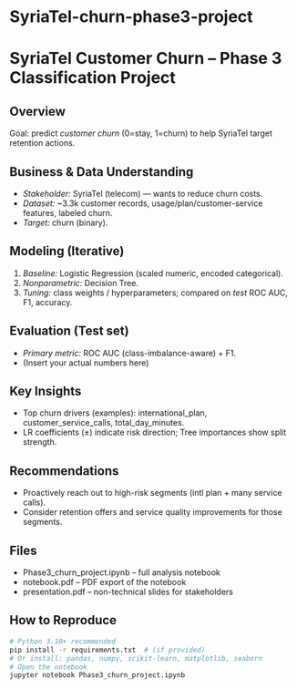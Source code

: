 # SyriaTel-churn-phase3-project
# SyriaTel Customer Churn – Phase 3 Classification Project

## Overview
Goal: predict *customer churn* (0=stay, 1=churn) to help SyriaTel target retention actions.

## Business & Data Understanding
- *Stakeholder:* SyriaTel (telecom) — wants to reduce churn costs.
- *Dataset:* ~3.3k customer records, usage/plan/customer-service features, labeled churn.
- *Target:* churn (binary).

## Modeling (Iterative)
1. *Baseline:* Logistic Regression (scaled numeric, encoded categorical).  
2. *Nonparametric:* Decision Tree.  
3. *Tuning:* class weights / hyperparameters; compared on *test* ROC AUC, F1, accuracy.

## Evaluation (Test set)
- *Primary metric:* ROC AUC (class-imbalance-aware) + F1.
- (Insert your actual numbers here)

## Key Insights
- Top churn drivers (examples): international_plan, customer_service_calls, total_day_minutes.
- LR coefficients (±) indicate risk direction; Tree importances show split strength.

## Recommendations
- Proactively reach out to high-risk segments (intl plan + many service calls).
- Consider retention offers and service quality improvements for those segments.

## Files
- Phase3_churn_project.ipynb – full analysis notebook
- notebook.pdf – PDF export of the notebook
- presentation.pdf – non-technical slides for stakeholders

## How to Reproduce
```bash
# Python 3.10+ recommended
pip install -r requirements.txt  # (if provided)
# Or install: pandas, numpy, scikit-learn, matplotlib, seaborn
# Open the notebook
jupyter notebook Phase3_churn_project.ipynb
